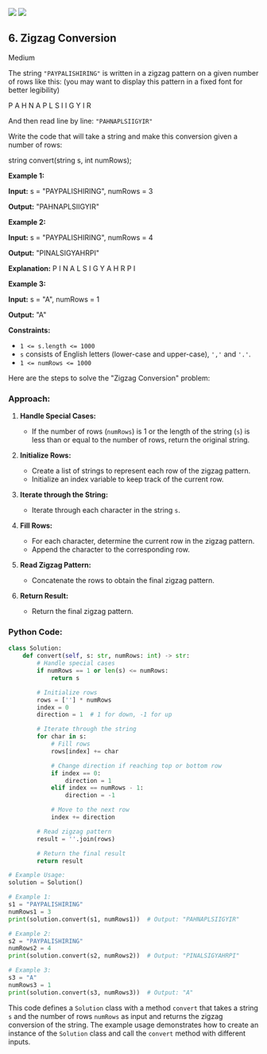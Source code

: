 [![](https://img.shields.io/github/stars/LeetCode-in-Python/LeetCode-in-Python?label=Stars&style=flat-square)](https://github.com/LeetCode-in-Python/LeetCode-in-Python)
[![](https://img.shields.io/github/forks/LeetCode-in-Python/LeetCode-in-Python?label=Fork%20me%20on%20GitHub%20&style=flat-square)](https://github.com/LeetCode-in-Python/LeetCode-in-Python/fork)

## 6\. Zigzag Conversion

Medium

The string `"PAYPALISHIRING"` is written in a zigzag pattern on a given number of rows like this: (you may want to display this pattern in a fixed font for better legibility)

P A H N A P L S I I G Y I R 

And then read line by line: `"PAHNAPLSIIGYIR"`

Write the code that will take a string and make this conversion given a number of rows:

string convert(string s, int numRows); 

**Example 1:**

**Input:** s = "PAYPALISHIRING", numRows = 3

**Output:** "PAHNAPLSIIGYIR" 

**Example 2:**

**Input:** s = "PAYPALISHIRING", numRows = 4

**Output:** "PINALSIGYAHRPI"

**Explanation:** P I N A L S I G Y A H R P I 

**Example 3:**

**Input:** s = "A", numRows = 1

**Output:** "A" 

**Constraints:**

*   `1 <= s.length <= 1000`
*   `s` consists of English letters (lower-case and upper-case), `','` and `'.'`.
*   `1 <= numRows <= 1000`

Here are the steps to solve the "Zigzag Conversion" problem:

### Approach:

1. **Handle Special Cases:**
   - If the number of rows (`numRows`) is 1 or the length of the string (`s`) is less than or equal to the number of rows, return the original string.

2. **Initialize Rows:**
   - Create a list of strings to represent each row of the zigzag pattern.
   - Initialize an index variable to keep track of the current row.

3. **Iterate through the String:**
   - Iterate through each character in the string `s`.

4. **Fill Rows:**
   - For each character, determine the current row in the zigzag pattern.
   - Append the character to the corresponding row.

5. **Read Zigzag Pattern:**
   - Concatenate the rows to obtain the final zigzag pattern.

6. **Return Result:**
   - Return the final zigzag pattern.

### Python Code:

```python
class Solution:
    def convert(self, s: str, numRows: int) -> str:
        # Handle special cases
        if numRows == 1 or len(s) <= numRows:
            return s

        # Initialize rows
        rows = [''] * numRows
        index = 0
        direction = 1  # 1 for down, -1 for up

        # Iterate through the string
        for char in s:
            # Fill rows
            rows[index] += char

            # Change direction if reaching top or bottom row
            if index == 0:
                direction = 1
            elif index == numRows - 1:
                direction = -1

            # Move to the next row
            index += direction

        # Read zigzag pattern
        result = ''.join(rows)

        # Return the final result
        return result

# Example Usage:
solution = Solution()

# Example 1:
s1 = "PAYPALISHIRING"
numRows1 = 3
print(solution.convert(s1, numRows1))  # Output: "PAHNAPLSIIGYIR"

# Example 2:
s2 = "PAYPALISHIRING"
numRows2 = 4
print(solution.convert(s2, numRows2))  # Output: "PINALSIGYAHRPI"

# Example 3:
s3 = "A"
numRows3 = 1
print(solution.convert(s3, numRows3))  # Output: "A"
```

This code defines a `Solution` class with a method `convert` that takes a string `s` and the number of rows `numRows` as input and returns the zigzag conversion of the string. The example usage demonstrates how to create an instance of the `Solution` class and call the `convert` method with different inputs.